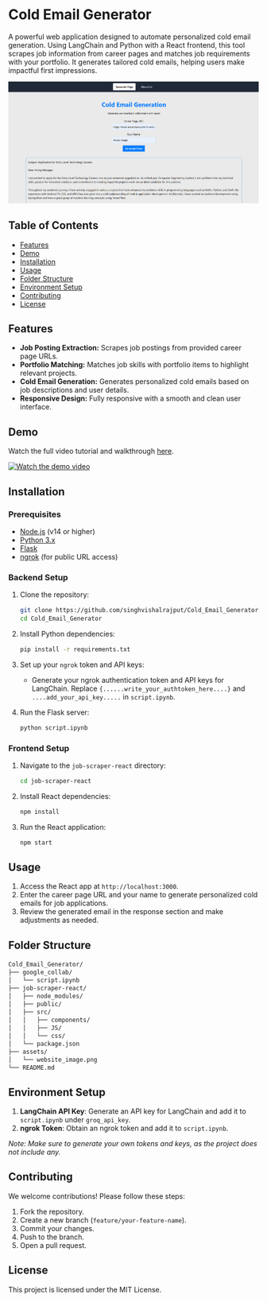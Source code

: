 # Cold Email Generator

A powerful web application designed to automate personalized cold email generation. Using LangChain and Python with a React frontend, this tool scrapes job information from career pages and matches job requirements with your portfolio. It generates tailored cold emails, helping users make impactful first impressions.

![Project Screenshot](assets/website_image.png)

## Table of Contents

- [Features](#features)
- [Demo](#demo)
- [Installation](#installation)
- [Usage](#usage)
- [Folder Structure](#folder-structure)
- [Environment Setup](#environment-setup)
- [Contributing](#contributing)
- [License](#license)

## Features

- **Job Posting Extraction:** Scrapes job postings from provided career page URLs.
- **Portfolio Matching:** Matches job skills with portfolio items to highlight relevant projects.
- **Cold Email Generation:** Generates personalized cold emails based on job descriptions and user details.
- **Responsive Design:** Fully responsive with a smooth and clean user interface.

## Demo

Watch the full video tutorial and walkthrough [here](https://youtu.be/-_sGLbRLYZU).

[![Watch the demo video](https://img.youtube.com/vi/-_sGLbRLYZU/0.jpg)](https://youtu.be/-_sGLbRLYZU)

## Installation

### Prerequisites

- [Node.js](https://nodejs.org/) (v14 or higher)
- [Python 3.x](https://www.python.org/)
- [Flask](https://flask.palletsprojects.com/)
- [ngrok](https://ngrok.com/) (for public URL access)

### Backend Setup

1. Clone the repository:
   ```bash
   git clone https://github.com/singhvishalrajput/Cold_Email_Generator.git
   cd Cold_Email_Generator
   ```

2. Install Python dependencies:
   ```bash
   pip install -r requirements.txt
   ```

3. Set up your `ngrok` token and API keys:
   - Generate your ngrok authentication token and API keys for LangChain. Replace `{......write_your_authtoken_here....}` and `....add_your_api_key.....` in `script.ipynb`.

4. Run the Flask server:
   ```bash
   python script.ipynb
   ```

### Frontend Setup

1. Navigate to the `job-scraper-react` directory:
   ```bash
   cd job-scraper-react
   ```

2. Install React dependencies:
   ```bash
   npm install
   ```

3. Run the React application:
   ```bash
   npm start
   ```

## Usage

1. Access the React app at `http://localhost:3000`.
2. Enter the career page URL and your name to generate personalized cold emails for job applications.
3. Review the generated email in the response section and make adjustments as needed.

## Folder Structure

```plaintext
Cold_Email_Generator/
├── google_collab/
│   └── script.ipynb
├── job-scraper-react/
│   ├── node_modules/
│   ├── public/
│   ├── src/
│   │   ├── components/
│   │   ├── JS/
│   │   └── css/
│   └── package.json
├── assets/
│   └── website_image.png
└── README.md
```

## Environment Setup

1. **LangChain API Key**: Generate an API key for LangChain and add it to `script.ipynb` under `groq_api_key`.
2. **ngrok Token**: Obtain an ngrok token and add it to `script.ipynb`.

*Note: Make sure to generate your own tokens and keys, as the project does not include any.*

## Contributing

We welcome contributions! Please follow these steps:
1. Fork the repository.
2. Create a new branch (`feature/your-feature-name`).
3. Commit your changes.
4. Push to the branch.
5. Open a pull request.

## License

This project is licensed under the MIT License.

